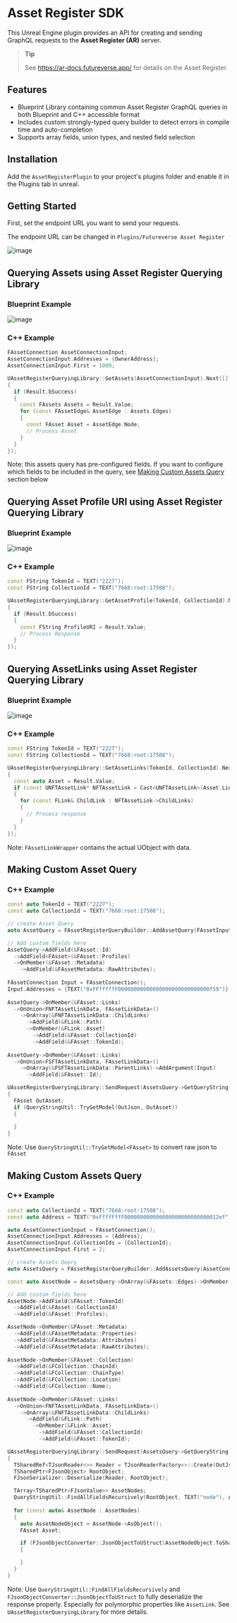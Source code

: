 # Asset Register SDK
This Unreal Engine plugin provides an API for creating and sending GraphQL requests to the **Asset Register (AR)** server.

>**Tip**
>
>See https://ar-docs.futureverse.app/ for details on the Asset Register.

## Features
- Blueprint Library containing common Asset Register GraphQL queries in both Blueprint and C++ accessible format
- Includes custom strongly-typed query builder to detect errors in compile time and auto-completion
- Supports array fields, union types, and nested field selection

## Installation
Add the `AssetRegisterPlugin` to your project's plugins folder and enable it in the Plugins tab in unreal.

## Getting Started
First, set the endpoint URL you want to send your requests.

The endpoint URL can be changed in `Plugins/Futureverse Asset Register`

![image](https://github.com/user-attachments/assets/e37e6858-0c0a-4998-8b88-10f19f6d53d1)

## Querying Assets using Asset Register Querying Library
### Blueprint Example
![image](https://github.com/user-attachments/assets/44fb43ae-28fd-4bea-94f7-d5afc4181cd4)

### C++ Example
```cpp
FAssetConnection AssetConnectionInput;
AssetConnectionInput.Addresses = {OwnerAddress};
AssetConnectionInput.First = 1000;

UAssetRegisterQueryingLibrary::GetAssets(AssetConnectionInput).Next([](const FLoadAssetsResult& Result)
{
  if (Result.bSuccess)
  {
    const FAssets Assets = Result.Value;
    for (const FAssetEdge& AssetEdge : Assets.Edges)
    {
      const FAsset Asset = AssetEdge.Node;
      // Process Asset
    }
  }
});
```
Note: this assets query has pre-configured fields. If you want to configure which fields to be included in the query, see [Making Custom Assets Query](#making-custom-assets-query) section below

## Querying Asset Profile URI using Asset Register Querying Library
### Blueprint Example
![image](https://github.com/user-attachments/assets/f74c16eb-f223-449c-ad0a-cda13a8a2257)

### C++ Example
```cpp
const FString TokenId = TEXT("2227");
const FString CollectionId = TEXT("7668:root:17508");

UAssetRegisterQueryingLibrary::GetAssetProfile(TokenId, CollectionId).Next([](const FLoadJsonResult& Result)
{
  if (Result.bSuccess)
  {
    const FString ProfileURI = Result.Value;
    // Process Response
  }
});
```

## Querying AssetLinks using Asset Register Querying Library
### Blueprint Example
![image](https://github.com/user-attachments/assets/fcfb4ef5-172e-4598-80ab-8fe6c02feb22)

### C++ Example
```cpp
const FString TokenId = TEXT("2227");
const FString CollectionId = TEXT("7668:root:17508");

UAssetRegisterQueryingLibrary::GetAssetLinks(TokenId, CollectionId).Next([](const FLoadAssetResult& Result)
{
  const auto Asset = Result.Value;
  if (const UNFTAssetLink* NFTAssetLink = Cast<UNFTAssetLink>(Asset.LinkWrapper.Links))
  {
    for (const FLink& ChildLink : NFTAssetLink->ChildLinks)
    {
      // Process response
    }
  }
});
```
Note: `FAssetLinkWrapper` contains the actual UObject with data.

## Making Custom Asset Query
### C++ Example
```cpp
const auto TokenId = TEXT("2227");
const auto CollectionId = TEXT("7668:root:17508");

// create Asset Query
auto AssetQuery = FAssetRegisterQueryBuilder::AddAssetQuery(FAssetInput(TokenId, CollectionId));

// Add custom fields here
AssetQuery->AddField(&FAsset::Id)
  ->AddField<FAsset>(&FAsset::Profiles)
  ->OnMember(&FAsset::Metadata)
    ->AddField(&FAssetMetadata::RawAttributes);
	
FAssetConnection Input = FAssetConnection();
Input.Addresses = {TEXT("0xFFfffffF00000000000000000000000000000f59")};
	
AssetQuery->OnMember(&FAsset::Links)
  ->OnUnion<FNFTAssetLinkData, FAssetLinkData>()
    ->OnArray(&FNFTAssetLinkData::ChildLinks)
      ->AddField(&FLink::Path)
      ->OnMember(&FLink::Asset)
        ->AddField(&FAsset::CollectionId)
        ->AddField(&FAsset::TokenId);
	
AssetQuery->OnMember(&FAsset::Links)
  ->OnUnion<FSFTAssetLinkData, FAssetLinkData>()
    ->OnArray(&FSFTAssetLinkData::ParentLinks)->AddArgument(Input)
      ->AddField(&FAsset::Id);

UAssetRegisterQueryingLibrary::SendRequest(AssetsQuery->GetQueryString()).Next([](const FString& OutJson)
{
  FAsset OutAsset;
  if (QueryStringUtil::TryGetModel(OutJson, OutAsset))
  {
    
  }
}
```
Note: Use `QueryStringUtil::TryGetModel<FAsset>` to convert raw json to `FAsset`

## Making Custom Assets Query
### C++ Example
```cpp
const auto CollectionId = TEXT("7668:root:17508");
const auto Address = TEXT("0xFfffFffF000000000000000000000000000012ef");

auto AssetConnectionInput = FAssetConnection();
AssetConnectionInput.Addresses = {Address};
AssetConnectionInput.CollectionIds = {CollectionId};
AssetConnectionInput.First = 2;

// create Assets Query
auto AssetsQuery = FAssetRegisterQueryBuilder::AddAssetsQuery(AssetConnectionInput);

const auto AssetNode = AssetsQuery->OnArray(&FAssets::Edges)->OnMember(&FAssetEdge::Node);

// Add custom fields here
AssetNode->AddField(&FAsset::TokenId)
  ->AddField(&FAsset::CollectionId)
  ->AddField(&FAsset::Profiles);

AssetNode->OnMember(&FAsset::Metadata)
  ->AddField(&FAssetMetadata::Properties)
  ->AddField(&FAssetMetadata::Attributes)
  ->AddField(&FAssetMetadata::RawAttributes);
	
AssetNode->OnMember(&FAsset::Collection)
  ->AddField(&FCollection::ChainId)
  ->AddField(&FCollection::ChainType)
  ->AddField(&FCollection::Location)
  ->AddField(&FCollection::Name);
	
AssetNode->OnMember(&FAsset::Links)
  ->OnUnion<FNFTAssetLinkData, FAssetLinkData>()
    ->OnArray(&FNFTAssetLinkData::ChildLinks)
      ->AddField(&FLink::Path)
        ->OnMember(&FLink::Asset)
          ->AddField(&FAsset::CollectionId)
          ->AddField(&FAsset::TokenId);

UAssetRegisterQueryingLibrary::SendRequest(AssetsQuery->GetQueryString()).Next([](const FString& OutJson)
{
  TSharedRef<TJsonReader<>> Reader = TJsonReaderFactory<>::Create(OutJson);
  TSharedPtr<FJsonObject> RootObject;
  FJsonSerializer::Deserialize(Reader, RootObject);

  TArray<TSharedPtr<FJsonValue>> AssetNodes;
  QueryStringUtil::FindAllFieldsRecursively(RootObject, TEXT("node"), AssetNodes);
			
  for (const auto& AssetNode : AssetNodes)
  {
    auto AssetNodeObject = AssetNode->AsObject();
    FAsset Asset;

    if (FJsonObjectConverter::JsonObjectToUStruct(AssetNodeObject.ToSharedRef(), &Asset))
    {

    }
  }
}
```
Note: Use `QueryStringUtil::FindAllFieldsRecursively` and `FJsonObjectConverter::JsonObjectToUStruct` to fully deserialize the response properly. 
Especially for polymorphic properties like `AssetLink`. See `UAssetRegisterQueryingLibrary` for more details.
